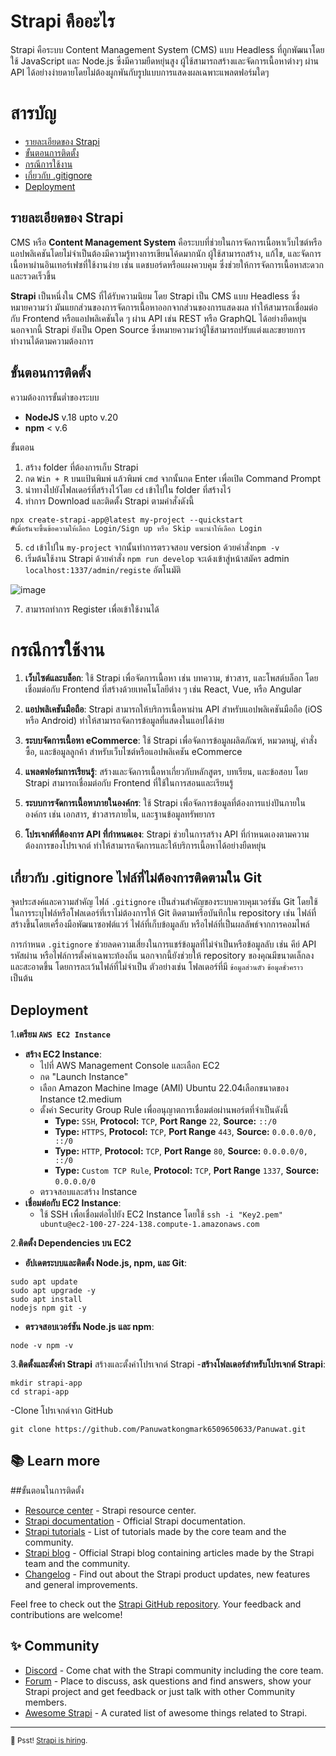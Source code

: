 
# Strapi คืออะไร
Strapi คือระบบ Content Management System (CMS) แบบ Headless ที่ถูกพัฒนาโดยใช้ JavaScript และ Node.js ซึ่งมีความยืดหยุ่นสูง ผู้ใช้สามารถสร้างและจัดการเนื้อหาต่างๆ ผ่าน API ได้อย่างง่ายดายโดยไม่ต้องผูกพันกับรูปแบบการแสดงผลเฉพาะแพลตฟอร์มใดๆ
# สารบัญ
 - [รายละเอียดของ Strapi](#%E0%B8%A3%E0%B8%B2%E0%B8%A2%E0%B8%A5%E0%B8%B0%E0%B9%80%E0%B8%AD%E0%B8%B5%E0%B8%A2%E0%B8%94%E0%B8%82%E0%B8%AD%E0%B8%87%20Strapi)
 - [ขั้นตอนการติดตั้ง](#%E0%B8%82%E0%B8%B1%E0%B9%89%E0%B8%99%E0%B8%95%E0%B8%AD%E0%B8%99%E0%B8%81%E0%B8%B2%E0%B8%A3%E0%B8%95%E0%B8%B4%E0%B8%94%E0%B8%95%E0%B8%B1%E0%B9%89%E0%B8%87)
 - [กรณีการใช้งาน](#%E0%B8%81%E0%B8%A3%E0%B8%93%E0%B8%B5%E0%B8%81%E0%B8%B2%E0%B8%A3%E0%B9%83%E0%B8%8A%E0%B9%89%E0%B8%87%E0%B8%B2%E0%B8%99)
 - [เกี่ยวกับ .gitignore](#%E0%B9%80%E0%B8%81%E0%B8%B5%E0%B9%88%E0%B8%A2%E0%B8%A7%E0%B8%81%E0%B8%B1%E0%B8%9A%20.gitignore)
 - [Deployment](#Deployment)
## รายละเอียดของ Strapi
CMS หรือ **Content Management System** คือระบบที่ช่วยในการจัดการเนื้อหาเว็บไซต์หรือแอปพลิเคชันโดยไม่จำเป็นต้องมีความรู้ทางการเขียนโค้ดมากนัก ผู้ใช้สามารถสร้าง, แก้ไข, และจัดการเนื้อหาผ่านอินเทอร์เฟซที่ใช้งานง่าย เช่น แดชบอร์ดหรือแผงควบคุม ซึ่งช่วยให้การจัดการเนื้อหาสะดวกและรวดเร็วขึ้น

**Strapi** เป็นหนึ่งใน CMS ที่ได้รับความนิยม โดย Strapi เป็น CMS แบบ Headless ซึ่งหมายความว่า มันแยกส่วนของการจัดการเนื้อหาออกจากส่วนของการแสดงผล ทำให้สามารถเชื่อมต่อกับ Frontend หรือแอปพลิเคชันใด ๆ ผ่าน API เช่น REST หรือ GraphQL ได้อย่างยืดหยุ่น นอกจากนี้ Strapi ยังเป็น Open Source ซึ่งหมายความว่าผู้ใช้สามารถปรับแต่งและขยายการทำงานได้ตามความต้องการ

## ขั้นตอนการติดตั้ง
ความต้องการขั้นต่ำของระบบ

 -  **NodeJS**  v.18 upto v.20
 - **npm**  < v.6

ขั้นตอน

 1. สร้าง folder ที่ต้องการเก็บ Strapi
 2. กด `Win + R` บนแป้นพิมพ์ แล้วพิมพ์ `cmd` จากนั้นกด Enter เพื่อเปิด Command Prompt
 3. นำทางไปยังโฟลเดอร์ที่สร้างไว้โดย `cd` เข้าไปใน folder ที่สร้างไว้
 4. ทำการ Download และติดตั้ง Strapi ตามคำสั่งดังนี้ 
```
npx create-strapi-app@latest my-project --quickstart
#เมื่อรันจะขึ้นข้อความให้เลือก Login/Sign up หรือ Skip แนะนำให้เลือก Login
```

5. `cd` เข้าไปใน `my-project` จากนั้นทำการตรวจสอบ version ด้วยคำสั่ง`npm -v`
6. เริ่มต้นใช้งาน Strapi ด้วยคำสั่ง `npm run develop` จะเด้งเข้าสู่หน้าสมัคร admin `localhost:1337/admin/registe` อัตโนมัติ

![image](https://github.com/user-attachments/assets/f301945f-3591-435b-9297-f60fae73a832)

7. สามารถทำการ Register เพื่อเข้าใช้งานได้

# กรณีการใช้งาน

1.  **เว็บไซต์และบล็อก**: ใช้ Strapi เพื่อจัดการเนื้อหา เช่น บทความ, ข่าวสาร, และโพสต์บล็อก โดยเชื่อมต่อกับ Frontend ที่สร้างด้วยเทคโนโลยีต่าง ๆ เช่น React, Vue, หรือ Angular
    
2.  **แอปพลิเคชันมือถือ**: Strapi สามารถให้บริการเนื้อหาผ่าน API สำหรับแอปพลิเคชันมือถือ (iOS หรือ Android) ทำให้สามารถจัดการข้อมูลที่แสดงในแอปได้ง่าย
    
3.  **ระบบจัดการเนื้อหา eCommerce**: ใช้ Strapi เพื่อจัดการข้อมูลผลิตภัณฑ์, หมวดหมู่, คำสั่งซื้อ, และข้อมูลลูกค้า สำหรับเว็บไซต์หรือแอปพลิเคชัน eCommerce
    
4.  **แพลตฟอร์มการเรียนรู้**: สร้างและจัดการเนื้อหาเกี่ยวกับหลักสูตร, บทเรียน, และข้อสอบ โดย Strapi สามารถเชื่อมต่อกับ Frontend ที่ใช้ในการสอนและเรียนรู้
    
5.  **ระบบการจัดการเนื้อหาภายในองค์กร**: ใช้ Strapi เพื่อจัดการข้อมูลที่ต้องการแบ่งปันภายในองค์กร เช่น เอกสาร, ข่าวสารภายใน, และฐานข้อมูลทรัพยากร
    
6.  **โปรเจกต์ที่ต้องการ API ที่กำหนดเอง**: Strapi ช่วยในการสร้าง API ที่กำหนดเองตามความต้องการของโปรเจกต์ ทำให้สามารถจัดการและให้บริการเนื้อหาได้อย่างยืดหยุ่น

## เกี่ยวกับ .gitignore ไฟล์ที่ไม่ต้องการติดตามใน Git

จุดประสงค์และความสำคัญ
ไฟล์ `.gitignore` เป็นส่วนสำคัญของระบบควบคุมเวอร์ชัน Git โดยใช้ในการระบุไฟล์หรือโฟลเดอร์ที่เราไม่ต้องการให้ Git ติดตามหรือบันทึกใน repository เช่น ไฟล์ที่สร้างขึ้นโดยเครื่องมือพัฒนาซอฟต์แวร์ ไฟล์ที่เก็บข้อมูลลับ หรือไฟล์ที่เป็นผลลัพธ์จากการคอมไพล์

การกำหนด `.gitignore` ช่วยลดความเสี่ยงในการแชร์ข้อมูลที่ไม่จำเป็นหรือข้อมูลลับ เช่น คีย์ API รหัสผ่าน หรือไฟล์การตั้งค่าเฉพาะท้องถิ่น นอกจากนี้ยังช่วยให้ repository ของคุณมีขนาดเล็กลงและสะอาดขึ้น โดยการละเว้นไฟล์ที่ไม่จำเป็น ตัวอย่างเช่น โฟลเดอร์ที่มี `ข้อมูลส่วนตัว` `ข้อมูลชั่วคราว` เป็นต้น

## Deployment

 1.**เตรียม `AWS EC2 Instance`**
 - **สร้าง EC2 Instance**:
	 - ไปที่ AWS Management Console และเลือก EC2
	 - กด "Launch Instance"
	 - เลือก Amazon Machine Image (AMI)  Ubuntu 22.04เลือกขนาดของ Instance  t2.medium 
	 - ตั้งค่า Security Group Rule เพื่ออนุญาตการเชื่อมต่อผ่านพอร์ตที่จำเป็นดังนี้  
		-   **Type:**  `SSH`,  **Protocol:**  `TCP`,  **Port Range**  `22`,  **Source:**  `::/0`
		-   **Type:**  `HTTPS`,  **Protocol:**  `TCP`,  **Port Range**  `443`,  **Source:**  `0.0.0.0/0, ::/0`
		-   **Type:**  `HTTP`,  **Protocol:**  `TCP`,  **Port Range**  `80`,  **Source:**  `0.0.0.0/0, ::/0`
		-   **Type:**  `Custom TCP Rule`,  **Protocol:**  `TCP`,  **Port Range**  `1337`,  **Source:**  `0.0.0.0/0`
	 - ตรวจสอบและสร้าง Instance
 - **เชื่อมต่อกับ EC2 Instance**:
	 - ใช้ SSH เพื่อเชื่อมต่อไปยัง EC2 Instance โดยใช้ `ssh -i "Key2.pem" ubuntu@ec2-100-27-224-138.compute-1.amazonaws.com`

2.**ติดตั้ง Dependencies บน EC2**

 - **อัปเดตระบบและติดตั้ง Node.js, npm, และ Git**:
```
sudo apt update 
sudo apt upgrade -y 
sudo apt install 
nodejs npm git -y
```
- **ตรวจสอบเวอร์ชัน Node.js และ npm**:
```
node -v npm -v
```

3.**ติดตั้งและตั้งค่า Strapi**
สร้างและตั้งค่าโปรเจกต์ Strapi
	-**สร้างโฟลเดอร์สำหรับโปรเจกต์ Strapi**:
```
mkdir strapi-app
cd strapi-app
```
-Clone โปรเจกต์จาก GitHub
```
git clone https://github.com/Panuwatkongmark6509650633/Panuwat.git
```

## 📚 Learn more
##ขั้นตอนในการติดตั้ง

- [Resource center](https://strapi.io/resource-center) - Strapi resource center.
- [Strapi documentation](https://docs.strapi.io) - Official Strapi documentation.
- [Strapi tutorials](https://strapi.io/tutorials) - List of tutorials made by the core team and the community.
- [Strapi blog](https://strapi.io/blog) - Official Strapi blog containing articles made by the Strapi team and the community.
- [Changelog](https://strapi.io/changelog) - Find out about the Strapi product updates, new features and general improvements.

Feel free to check out the [Strapi GitHub repository](https://github.com/strapi/strapi). Your feedback and contributions are welcome!

## ✨ Community

- [Discord](https://discord.strapi.io) - Come chat with the Strapi community including the core team.
- [Forum](https://forum.strapi.io/) - Place to discuss, ask questions and find answers, show your Strapi project and get feedback or just talk with other Community members.
- [Awesome Strapi](https://github.com/strapi/awesome-strapi) - A curated list of awesome things related to Strapi.

---

<sub>🤫 Psst! [Strapi is hiring](https://strapi.io/careers).</sub>
